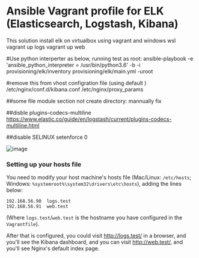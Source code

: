 # Ansible Vagrant profile for ELK (Elasticsearch, Logstash, Kibana)

This solution install elk on virtualbox using vagrant and windows wsl
vagrant up logs
vagrant up web

#Use python interperter as below, running test as root:
ansible-playbook -e 'ansible_python_interpreter = /usr/bin/python3.6' -b -i provisioning/elk/inventory provisioning/elk/main.yml -uroot

#remove this from vhost configration file (using default ) /etc/nginx/conf.d/kibana.conf
 /etc/nginx/proxy_params

 ##some file module section not create directory: mannually fix
 
 ##disble plugins-codecs-multiline
 https://www.elastic.co/guide/en/logstash/current/plugins-codecs-multiline.html

 ##disable SELINUX
 setenforce 0

 ![image](https://github.com/nguyentrungduc134/ansible_elk/assets/86754554/7f125e50-6d77-441e-81e2-5827e830d925)


### Setting up your hosts file

You need to modify your host machine's hosts file (Mac/Linux: `/etc/hosts`; Windows: `%systemroot%\system32\drivers\etc\hosts`), adding the lines below:

    192.168.56.90  logs.test
    192.168.56.91  web.test

(Where `logs.test`/`web.test` is the hostname you have configured in the `Vagrantfile`).

After that is configured, you could visit http://logs.test/ in a browser, and you'll see the Kibana dashboard, and you can visit http://web.test/, and you'll see Nginx's default index page.



